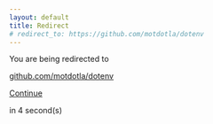 ```yaml
---
layout: default
title: Redirect
# redirect_to: https://github.com/motdotla/dotenv
---
```


<div class="row my-5 py-5">
  <div class="col-lg-6 offset-lg-3">
    <p class="text-center mt-5 pt-5 mb-1 fw-bold">You are being redirected to</p>
    <p class="text-center">
      <a class="text-dark" rel="" href="https://github.com/motdotla/dotenv"><u>github.com/motdotla/dotenv</u></a>
    </p>
    <p class="text-center mb-1">
      <a class="btn btn-dark" rel="" href="https://github.com/motdotla/dotenv">Continue</a>
    </p>
    <p class="text-center mb-5 pb-5 small">in <span id="counter">4</span> second(s)</p>
  </div>
</div>

<script>
  var interval
  interval = setInterval(function() {
    var div = document.querySelector("#counter")
    var count = div.textContent * 1 - 1
    div.textContent = count
    if (count <= 0) {
      window.location.replace("https://github.com/motdotla/dotenv")
      clearInterval(interval)
    }
  }, 1000)
</script>
